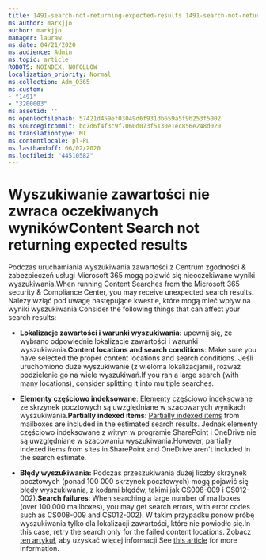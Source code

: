 ```yaml
---
title: 1491-search-not-returning-expected-results 1491-search-not-returning-expected-results 1491-search-not-returning-expected-results 1
ms.author: markjjo
author: markjjo
manager: lauraw
ms.date: 04/21/2020
ms.audience: Admin
ms.topic: article
ROBOTS: NOINDEX, NOFOLLOW
localization_priority: Normal
ms.collection: Adm_O365
ms.custom:
- "1491"
- "3200003"
ms.assetid: ''
ms.openlocfilehash: 57421d459ef03049d6f931db659a5f9b253f5002
ms.sourcegitcommit: bc7d6f4f3c9f7060d073f5130e1ec856e248d020
ms.translationtype: MT
ms.contentlocale: pl-PL
ms.lasthandoff: 06/02/2020
ms.locfileid: "44510582"
---
```

# <a name="content-search-not-returning-expected-results"></a><span data-ttu-id="881b3-102">Wyszukiwanie zawartości nie zwraca oczekiwanych wyników</span><span class="sxs-lookup"><span data-stu-id="881b3-102">Content Search not returning expected results</span></span>

<span data-ttu-id="881b3-103">Podczas uruchamiania wyszukiwania zawartości z Centrum zgodności & zabezpieczeń usługi Microsoft 365 mogą pojawić się nieoczekiwane wyniki wyszukiwania.</span><span class="sxs-lookup"><span data-stu-id="881b3-103">When running Content Searches from the Microsoft 365 security & Compliance Center, you may receive unexpected search results.</span></span> <span data-ttu-id="881b3-104">Należy wziąć pod uwagę następujące kwestie, które mogą mieć wpływ na wyniki wyszukiwania:</span><span class="sxs-lookup"><span data-stu-id="881b3-104">Consider the following things that can affect your search results:</span></span>

- <span data-ttu-id="881b3-105">**Lokalizacje zawartości i warunki wyszukiwania:** upewnij się, że wybrano odpowiednie lokalizacje zawartości i warunki wyszukiwania.</span><span class="sxs-lookup"><span data-stu-id="881b3-105">**Content locations and search conditions**: Make sure you have selected the proper content locations and search conditions.</span></span> <span data-ttu-id="881b3-106">Jeśli uruchomiono duże wyszukiwanie (z wieloma lokalizacjami), rozważ podzielenie go na wiele wyszukiwań.</span><span class="sxs-lookup"><span data-stu-id="881b3-106">If you ran a large search (with many locations), consider splitting it into multiple searches.</span></span>

- <span data-ttu-id="881b3-107">**Elementy częściowo indeksowane**: [Elementy częściowo indeksowane](https://docs.microsoft.com/microsoft-365/compliance/partially-indexed-items-in-content-search) ze skrzynek pocztowych są uwzględniane w szacowanych wynikach wyszukiwania.</span><span class="sxs-lookup"><span data-stu-id="881b3-107">**Partially indexed items**:  [Partially indexed items](https://docs.microsoft.com/microsoft-365/compliance/partially-indexed-items-in-content-search) from mailboxes are included in the estimated search results.</span></span> <span data-ttu-id="881b3-108">Jednak elementy częściowo indeksowane z witryn w programie SharePoint i OneDrive nie są uwzględniane w szacowaniu wyszukiwania.</span><span class="sxs-lookup"><span data-stu-id="881b3-108">However, partially indexed items from sites in SharePoint and OneDrive aren't included in the search estimate.</span></span>

- <span data-ttu-id="881b3-109">**Błędy wyszukiwania:** Podczas przeszukiwania dużej liczby skrzynek pocztowych (ponad 100 000 skrzynek pocztowych) mogą pojawić się błędy wyszukiwania, z kodami błędów, takimi jak CS008-009 i CS012-002).</span><span class="sxs-lookup"><span data-stu-id="881b3-109">**Search failures**: When searching a large number of mailboxes (over 100,000 mailboxes), you may get search errors, with error codes such as CS008-009 and CS012-002).</span></span> <span data-ttu-id="881b3-110">W takim przypadku ponów próbę wyszukiwania tylko dla lokalizacji zawartości, które nie powiodło się.</span><span class="sxs-lookup"><span data-stu-id="881b3-110">In this case, retry the search only for the failed content locations.</span></span> <span data-ttu-id="881b3-111">Zobacz [ten artykuł,](https://docs.microsoft.com/microsoft-365/compliance/retry-failed-content-search) aby uzyskać więcej informacji.</span><span class="sxs-lookup"><span data-stu-id="881b3-111">See  [this article](https://docs.microsoft.com/microsoft-365/compliance/retry-failed-content-search) for more information.</span></span>
